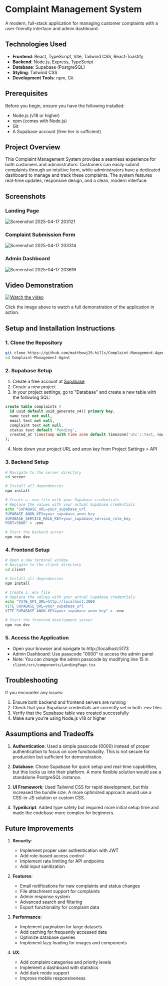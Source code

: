 # Complaint Management System

A modern, full-stack application for managing customer complaints with a user-friendly interface and admin dashboard.

## Technologies Used

- **Frontend**: React, TypeScript, Vite, Tailwind CSS, React-Toastify
- **Backend**: Node.js, Express, TypeScript
- **Database**: Supabase (PostgreSQL)
- **Styling**: Tailwind CSS
- **Development Tools**: npm, Git

## Prerequisites

Before you begin, ensure you have the following installed:
- Node.js (v18 or higher)
- npm (comes with Node.js)
- Git
- A Supabase account (free tier is sufficient)

## Project Overview

This Complaint Management System provides a seamless experience for both customers and administrators. Customers can easily submit complaints through an intuitive form, while administrators have a dedicated dashboard to manage and track these complaints. The system features real-time updates, responsive design, and a clean, modern interface.

## Screenshots

### Landing Page
![Screenshot 2025-04-17 203121](https://github.com/user-attachments/assets/4b750900-8305-4e95-920c-0e50c0ff2e41)


### Complaint Submission Form
![Screenshot 2025-04-17 203314](https://github.com/user-attachments/assets/88c34942-1564-4b8e-84a0-1833cf1cf49c)


### Admin Dashboard
![Screenshot 2025-04-17 203616](https://github.com/user-attachments/assets/7c8865ae-0bca-4362-b1cb-1cbb1dd08ffe)

## Video Demonstration
[![Watch the video](https://img.youtube.com/vi/rYnnORK5wuM/0.jpg)](https://www.youtube.com/watch?v=rYnnORK5wuM)

Click the image above to watch a full demonstration of the application in action.




## Setup and Installation Instructions

### 1. Clone the Repository
```bash
git clone https://github.com/matthewj29-hills/Complaint-Management-Agent.git
cd Complaint-Management-Agent
```

### 2. Supabase Setup
1. Create a free account at [Supabase](https://supabase.com)
2. Create a new project
3. In your project settings, go to "Database" and create a new table with the following SQL:
```sql
create table complaints (
  id uuid default uuid_generate_v4() primary key,
  name text not null,
  email text not null,
  complaint text not null,
  status text default 'Pending',
  created_at timestamp with time zone default timezone('utc'::text, now())
);
```
4. Note down your project URL and anon key from Project Settings > API

### 3. Backend Setup
```bash
# Navigate to the server directory
cd server

# Install all dependencies
npm install

# Create a .env file with your Supabase credentials
# Replace the values with your actual Supabase credentials
echo "SUPABASE_URL=your_supabase_url
SUPABASE_ANON_KEY=your_supabase_anon_key
SUPABASE_SERVICE_ROLE_KEY=your_supabase_service_role_key
PORT=3000" > .env

# Start the backend server
npm run dev
```

### 4. Frontend Setup
```bash
# Open a new terminal window
# Navigate to the client directory
cd client

# Install all dependencies
npm install

# Create a .env file
# Replace the values with your actual Supabase credentials
echo "VITE_API_URL=http://localhost:3000
VITE_SUPABASE_URL=your_supabase_url
VITE_SUPABASE_ANON_KEY=your_supabase_anon_key" > .env

# Start the frontend development server
npm run dev
```

### 5. Access the Application
- Open your browser and navigate to http://localhost:5173
- Admin Dashboard: Use passcode "0000" to access the admin panel
- Note: You can change the admin passcode by modifying line 15 in `client/src/components/LandingPage.tsx`

## Troubleshooting

If you encounter any issues:
1. Ensure both backend and frontend servers are running
2. Check that your Supabase credentials are correctly set in both .env files
3. Verify that the Supabase table was created successfully
4. Make sure you're using Node.js v18 or higher

## Assumptions and Tradeoffs

1. **Authentication**: Used a simple passcode (0000) instead of proper authentication to focus on core functionality. This is not secure for production but sufficient for demonstration.

2. **Database**: Chose Supabase for quick setup and real-time capabilities, but this locks us into their platform. A more flexible solution would use a standalone PostgreSQL instance.

3. **UI Framework**: Used Tailwind CSS for rapid development, but this increased the bundle size. A more optimized approach would use a CSS-in-JS solution or custom CSS.

4. **TypeScript**: Added type safety but required more initial setup time and made the codebase more complex for beginners.

## Future Improvements

1. **Security**:
   - Implement proper user authentication with JWT
   - Add role-based access control
   - Implement rate limiting for API endpoints
   - Add input sanitization

2. **Features**:
   - Email notifications for new complaints and status changes
   - File attachment support for complaints
   - Admin response system
   - Advanced search and filtering
   - Export functionality for complaint data

3. **Performance**:
   - Implement pagination for large datasets
   - Add caching for frequently accessed data
   - Optimize database queries
   - Implement lazy loading for images and components

4. **UX**:
   - Add complaint categories and priority levels
   - Implement a dashboard with statistics
   - Add dark mode support
   - Improve mobile responsiveness

